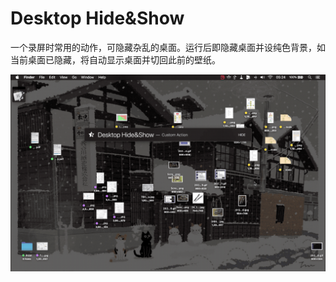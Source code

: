 # Desktop Hide&Show

一个录屏时常用的动作，可隐藏杂乱的桌面。运行后即隐藏桌面并设纯色背景，如当前桌面已隐藏，将自动显示桌面并切回此前的壁纸。

![title](img.gif)